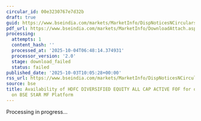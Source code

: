 ```yaml
---
circular_id: 00e3230767e7d32b
draft: true
guid: https://www.bseindia.com/markets/MarketInfo/DispNoticesNCirculars.aspx?Noticeid={24964723-79E3-4E65-BCC7-BB55D91C0B1E}&noticeno=20251003-20&dt=10/03/2025&icount=20&totcount=73&flag=0
pdf_url: https://www.bseindia.com/markets/MarketInfo/DownloadAttach.aspx?id=20251003-20&attachedId=
processing:
  attempts: 1
  content_hash: ''
  processed_at: '2025-10-04T06:48:14.374931'
  processor_version: '2.0'
  stage: download_failed
  status: failed
published_date: '2025-10-03T10:05:28+00:00'
rss_url: https://www.bseindia.com/markets/MarketInfo/DispNoticesNCirculars.aspx?Noticeid={24964723-79E3-4E65-BCC7-BB55D91C0B1E}&noticeno=20251003-20&dt=10/03/2025&icount=20&totcount=73&flag=0
source: bse
title: Availability of HDFC DIVERSIFIED EQUITY ALL CAP ACTIVE FOF for ongoing transactions
  on BSE StAR MF Platform
---
```


Processing in progress...